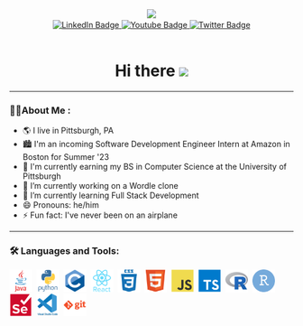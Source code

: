 <div id="header" align="center">
  <img src="https://media.giphy.com/media/bAplZhiLAsNnG/giphy.gif" width="250"/>
  <div id="badges">
    <a href="https://www.linkedin.com/in/jarmell">
      <img src="https://img.shields.io/badge/LinkedIn-blue?style=for-the-badge&logo=linkedin&logoColor=white" alt="LinkedIn Badge"/>
    </a>
    <a href="https://steven-jarmell.github.io/">
      <img src="https://img.shields.io/badge/Website-brightgreen?style=for-the-badge" alt="Youtube Badge"/>
    </a>
    <a href="https://drive.google.com/file/d/1StdOkhCf-mi5aKpnWcOUJlymA_4QqKQN/view">
      <img src="https://img.shields.io/badge/Resume-blueviolet?style=for-the-badge" alt="Twitter Badge"/>
    </a>
  </div>
  <img src="https://komarev.com/ghpvc/?username=Steven-Jarmell&style=flat-square&color=blue" alt=""/>
  <h1>
    Hi there
    <img src="https://media.giphy.com/media/hvRJCLFzcasrR4ia7z/giphy.gif" width="30px"/>
</h1>
</div>

--- 

### 🏋️‍♂️About Me :

- 🌎 I live in Pittsburgh, PA
- 🏙️ I'm an incoming Software Development Engineer Intern at Amazon in Boston for Summer '23
- 🏫 I'm currently earning my BS in Computer Science at the University of Pittsburgh
- 🔭 I’m currently working on a Wordle clone
- 🌱 I’m currently learning Full Stack Development
- 😄 Pronouns: he/him
- ⚡ Fun fact: I've never been on an airplane

---

### :hammer_and_wrench: Languages and Tools: 

<div>
  <img src="https://github.com/devicons/devicon/blob/master/icons/java/java-original-wordmark.svg" title="Java" alt="Java" width="40" height="40"/>&nbsp;
  <img src="https://github.com/devicons/devicon/blob/master/icons/python/python-original-wordmark.svg" title="Python" alt="Python" width="40" height="40"/>&nbsp;
  <img src="https://github.com/devicons/devicon/blob/master/icons/c/c-original.svg" title = "C" alt="C" width="40" height="40"/>&nbsp;
  <img src="https://github.com/devicons/devicon/blob/master/icons/react/react-original-wordmark.svg" title="React" alt="React" width="40" height="40"/>&nbsp;
  <img src="https://github.com/devicons/devicon/blob/master/icons/css3/css3-plain-wordmark.svg"  title="CSS3" alt="CSS" width="40" height="40"/>&nbsp;
  <img src="https://github.com/devicons/devicon/blob/master/icons/html5/html5-original.svg" title="HTML5" alt="HTML" width="40" height="40"/>&nbsp;
  <img src="https://github.com/devicons/devicon/blob/master/icons/javascript/javascript-original.svg" title="JavaScript" alt="JavaScript" width="40" height="40"/>&nbsp;
  <img src="https://github.com/devicons/devicon/blob/master/icons/typescript/typescript-original.svg" title="TypeScript" alt="TypeScript" width="40" height="40"/>&nbsp;
  <img src="https://github.com/devicons/devicon/blob/master/icons/r/r-original.svg" title="R" alt="R" width="40" height="40"/>&nbsp;
  <img src="https://github.com/devicons/devicon/blob/master/icons/rstudio/rstudio-original.svg" title="RStudio" alt="RStudio" width="40" height="40"/>&nbsp;
  <img src="https://github.com/devicons/devicon/blob/master/icons/selenium/selenium-original.svg" title="Selenium" alt="Selenium" width="40" height="40"/>&nbsp;
  <img src="https://github.com/devicons/devicon/blob/master/icons/vscode/vscode-original-wordmark.svg" title="VSCode" alt="VSCode" width="40" height="40"/>&nbsp;
 <img src="https://github.com/devicons/devicon/blob/master/icons/git/git-plain-wordmark.svg" title="Git" **alt="Git" width="40" height="40"/>
</div>
